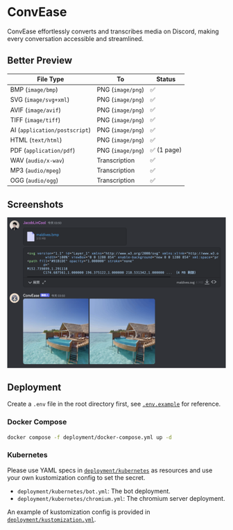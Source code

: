 # ConvEase

ConvEase effortlessly converts and transcribes media on Discord, making every conversation accessible and streamlined.

## Better Preview

| File Type                     | To                | Status     |
| ----------------------------- | ----------------- | ---------- |
| BMP (`image/bmp`)             | PNG (`image/png`) | ✅          |
| SVG (`image/svg+xml`)         | PNG (`image/png`) | ✅          |
| AVIF (`image/avif`)           | PNG (`image/png`) | ✅          |
| TIFF (`image/tiff`)           | PNG (`image/png`) | ✅          |
| AI (`application/postscript`) | PNG (`image/png`) | ✅          |
| HTML (`text/html`)            | PNG (`image/png`) | ✅          |
| PDF (`application/pdf`)       | PNG (`image/png`) | ✅ (1 page) |
| WAV (`audio/x-wav`)           | Transcription     | ✅          |
| MP3 (`audio/mpeg`)            | Transcription     | ✅          |
| OGG (`audio/ogg`)             | Transcription     | ✅          |

## Screenshots

![image preview](./screenshots/image-preview.png)

## Deployment

Create a `.env` file in the root directory first, see [`.env.example`](./.env.example) for reference.

### Docker Compose

```sh
docker compose -f deployment/docker-compose.yml up -d
```

### Kubernetes

Please use YAML specs in [`deployment/kubernetes`](./deployment/kubernetes) as resources and use your own kustomization config to set the secret.

- `deployment/kubernetes/bot.yml`: The bot deployment.
- `deployment/kubernetes/chromium.yml`: The chromium server deployment.

An example of kustomization config is provided in [`deployment/kustomization.yml`](./deployment/kustomization.yml).
